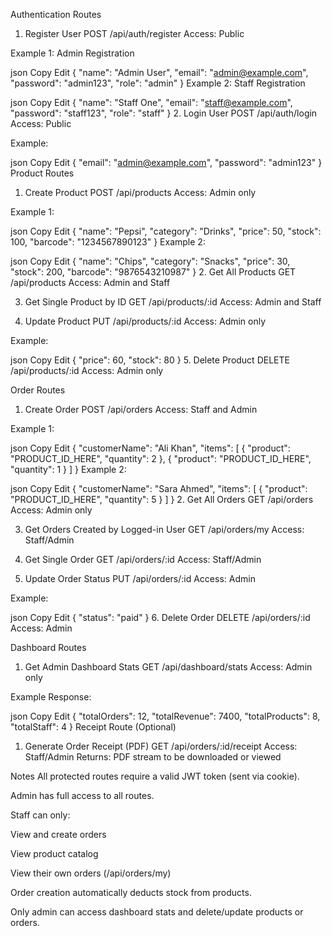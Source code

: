 Authentication Routes
1. Register User
POST /api/auth/register
Access: Public

Example 1: Admin Registration

json
Copy
Edit
{
  "name": "Admin User",
  "email": "admin@example.com",
  "password": "admin123",
  "role": "admin"
}
Example 2: Staff Registration

json
Copy
Edit
{
  "name": "Staff One",
  "email": "staff@example.com",
  "password": "staff123",
  "role": "staff"
}
2. Login User
POST /api/auth/login
Access: Public

Example:

json
Copy
Edit
{
  "email": "admin@example.com",
  "password": "admin123"
}
Product Routes
1. Create Product
POST /api/products
Access: Admin only

Example 1:

json
Copy
Edit
{
  "name": "Pepsi",
  "category": "Drinks",
  "price": 50,
  "stock": 100,
  "barcode": "1234567890123"
}
Example 2:

json
Copy
Edit
{
  "name": "Chips",
  "category": "Snacks",
  "price": 30,
  "stock": 200,
  "barcode": "9876543210987"
}
2. Get All Products
GET /api/products
Access: Admin and Staff

3. Get Single Product by ID
GET /api/products/:id
Access: Admin and Staff

4. Update Product
PUT /api/products/:id
Access: Admin only

Example:

json
Copy
Edit
{
  "price": 60,
  "stock": 80
}
5. Delete Product
DELETE /api/products/:id
Access: Admin only

Order Routes
1. Create Order
POST /api/orders
Access: Staff and Admin

Example 1:

json
Copy
Edit
{
  "customerName": "Ali Khan",
  "items": [
    {
      "product": "PRODUCT_ID_HERE",
      "quantity": 2
    },
    {
      "product": "PRODUCT_ID_HERE",
      "quantity": 1
    }
  ]
}
Example 2:

json
Copy
Edit
{
  "customerName": "Sara Ahmed",
  "items": [
    {
      "product": "PRODUCT_ID_HERE",
      "quantity": 5
    }
  ]
}
2. Get All Orders
GET /api/orders
Access: Admin only

3. Get Orders Created by Logged-in User
GET /api/orders/my
Access: Staff/Admin

4. Get Single Order
GET /api/orders/:id
Access: Staff/Admin

5. Update Order Status
PUT /api/orders/:id
Access: Admin

Example:

json
Copy
Edit
{
  "status": "paid"
}
6. Delete Order
DELETE /api/orders/:id
Access: Admin

Dashboard Routes
1. Get Admin Dashboard Stats
GET /api/dashboard/stats
Access: Admin only

Example Response:

json
Copy
Edit
{
  "totalOrders": 12,
  "totalRevenue": 7400,
  "totalProducts": 8,
  "totalStaff": 4
}
Receipt Route (Optional)
1. Generate Order Receipt (PDF)
GET /api/orders/:id/receipt
Access: Staff/Admin
Returns: PDF stream to be downloaded or viewed

Notes
All protected routes require a valid JWT token (sent via cookie).

Admin has full access to all routes.

Staff can only:

View and create orders

View product catalog

View their own orders (/api/orders/my)

Order creation automatically deducts stock from products.

Only admin can access dashboard stats and delete/update products or orders.
